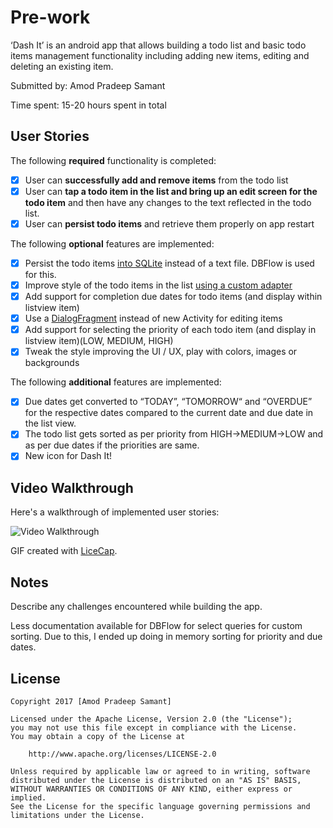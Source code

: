 # Pre-work

‘Dash It’ is an android app that allows building a todo list and basic todo items management functionality including adding new items, editing and deleting an existing item.

Submitted by: Amod Pradeep Samant

Time spent: 15-20 hours spent in total

## User Stories

The following **required** functionality is completed:

* [x] User can **successfully add and remove items** from the todo list
* [x] User can **tap a todo item in the list and bring up an edit screen for the todo item** and then have any changes to the text reflected in the todo list.
* [x] User can **persist todo items** and retrieve them properly on app restart

The following **optional** features are implemented:

* [x] Persist the todo items [into SQLite](http://guides.codepath.com/android/Persisting-Data-to-the-Device#sqlite) instead of a text file. DBFlow is used for this.
* [x] Improve style of the todo items in the list [using a custom adapter](http://guides.codepath.com/android/Using-an-ArrayAdapter-with-ListView)
* [x] Add support for completion due dates for todo items (and display within listview item)
* [x] Use a [DialogFragment](http://guides.codepath.com/android/Using-DialogFragment) instead of new Activity for editing items
* [x] Add support for selecting the priority of each todo item (and display in listview item)(LOW, MEDIUM, HIGH)
* [x] Tweak the style improving the UI / UX, play with colors, images or backgrounds

The following **additional** features are implemented:

* [x] Due dates get converted to “TODAY”, “TOMORROW“ and “OVERDUE” for the respective dates compared to the current date and due date in the list view.
* [x] The todo list gets sorted as per priority from HIGH->MEDIUM->LOW and as per due dates if the priorities are same.
* [x] New icon for Dash It!

## Video Walkthrough 

Here's a walkthrough of implemented user stories:

<img src='http://i.imgur.com/PvGYsVQ.gifv' title='Video Walkthrough' width='' alt='Video Walkthrough' />

GIF created with [LiceCap](http://www.cockos.com/licecap/).

## Notes

Describe any challenges encountered while building the app.

Less documentation available for DBFlow for select queries for custom sorting. Due to this, I ended up doing in memory sorting for priority and due dates.

## License

    Copyright 2017 [Amod Pradeep Samant]

    Licensed under the Apache License, Version 2.0 (the "License");
    you may not use this file except in compliance with the License.
    You may obtain a copy of the License at

        http://www.apache.org/licenses/LICENSE-2.0

    Unless required by applicable law or agreed to in writing, software
    distributed under the License is distributed on an "AS IS" BASIS,
    WITHOUT WARRANTIES OR CONDITIONS OF ANY KIND, either express or implied.
    See the License for the specific language governing permissions and
    limitations under the License.
